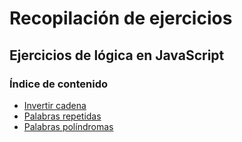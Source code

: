 # Recopilación de ejercicios

## Ejercicios de lógica en JavaScript

### Índice de contenido

-   [Invertir cadena](invertirCadena.md)
-   [Palabras repetidas](palabrasRepetidas.md)
-   [Palabras políndromas](polindromos.md)
